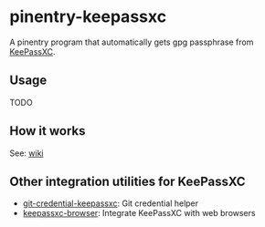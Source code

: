 # pinentry-keepassxc

A pinentry program that automatically gets gpg passphrase from [KeePassXC](https://github.com/keepassxreboot/keepassxc).

## Usage

TODO

## How it works

See: [wiki](https://github.com/MrChenWithCapsule/pinentry-keepassxc/wiki)

## Other integration utilities for KeePassXC

- [git-credential-keepassxc](https://github.com/Frederick888/git-credential-keepassxc): Git credential helper
- [keepassxc-browser](https://github.com/keepassxreboot/keepassxc-browser): Integrate KeePassXC with web browsers